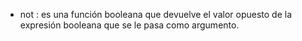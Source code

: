 - not : es una función booleana que devuelve el valor opuesto de la expresión booleana que se le pasa como argumento.